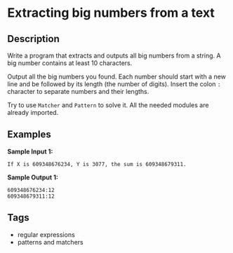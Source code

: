 # Extracting big numbers from a text

## Description
Write a program that extracts and outputs all big numbers from a string. A big number contains at least 10 characters.

Output all the big numbers you found. Each number should start with a new line and be followed by its length (the number of digits). Insert the colon `:` character to separate numbers and their lengths.

Try to use `Matcher` and `Pattern` to solve it. All the needed modules are already imported.

## Examples
**Sample Input 1:**
```console
If X is 609348676234, Y is 3077, the sum is 609348679311.
```

**Sample Output 1:**
```console
609348676234:12
609348679311:12
```

## Tags
- regular expressions
- patterns and matchers